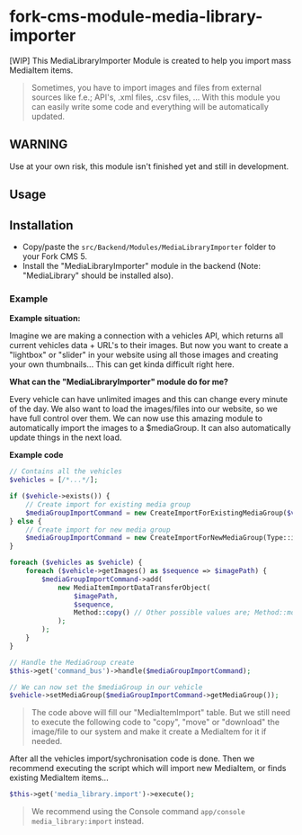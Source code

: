 # fork-cms-module-media-library-importer
[WIP] This MediaLibraryImporter Module is created to help you import mass MediaItem items.

> Sometimes, you have to import images and files from external sources like f.e.; API's, .xml files, .csv files, ... With this module you can easily write some code and everything will be automatically updated.

## WARNING

Use at your own risk, this module isn't finished yet and still in development.

## Usage

## Installation

* Copy/paste the `src/Backend/Modules/MediaLibraryImporter` folder to your Fork CMS 5.
* Install the "MediaLibraryImporter" module in the backend (Note: "MediaLibrary" should be installed also).

### Example

**Example situation:**

Imagine we are making a connection with a vehicles API, which returns all current vehicles data + URL's to their images.
But now you want to create a "lightbox" or "slider" in your website using all those images and creating your own thumbnails... This can get kinda difficult right here.

**What can the "MediaLibraryImporter" module do for me?**

Every vehicle can have unlimited images and this can change every minute of the day.
We also want to load the images/files into our website, so we have full control over them.
We can now use this amazing module to automatically import the images to a $mediaGroup. It can also automatically update things in the next load.

**Example code**

```php
// Contains all the vehicles
$vehicles = [/*...*/];

if ($vehicle->exists()) {
    // Create import for existing media group
    $mediaGroupImportCommand = new CreateImportForExistingMediaGroup($vehicle->getMediaGroup());
} else {
    // Create import for new media group
    $mediaGroupImportCommand = new CreateImportForNewMediaGroup(Type::image());
}

foreach ($vehicles as $vehicle) {
    foreach ($vehicle->getImages() as $sequence => $imagePath) {
        $mediaGroupImportCommand->add(
            new MediaItemImportDataTransferObject(
                $imagePath,
                $sequence,
                Method::copy() // Other possible values are; Method::move() or Method::download()
            );
        );
    }
}

// Handle the MediaGroup create
$this->get('command_bus')->handle($mediaGroupImportCommand);

// We can now set the $mediaGroup in our vehicle
$vehicle->setMediaGroup($mediaGroupImportCommand->getMediaGroup());
```
> The code above will fill our "MediaItemImport" table. But we still need to execute the following code to "copy", "move" or "download" the image/file to our system and make it create a MediaItem for it if needed.

After all the vehicles import/sychronisation code is done.
Then we recommend executing the script which will import new MediaItem, or finds existing MediaItem items...
```php
$this->get('media_library.import')->execute();
```
> We recommend using the Console command `app/console media_library:import` instead.
